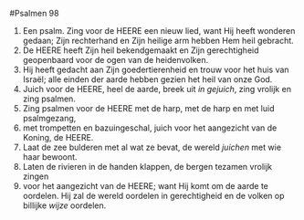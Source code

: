 #Psalmen 98
1. Een psalm. Zing voor de HEERE een nieuw lied, want Hij heeft wonderen gedaan; Zijn rechterhand en Zijn heilige arm hebben Hem heil gebracht. 
2. De HEERE heeft Zijn heil bekendgemaakt en Zijn gerechtigheid geopenbaard voor de ogen van de heidenvolken. 
3. Hij heeft gedacht aan Zijn goedertierenheid en trouw voor het huis van Israël; alle einden der aarde hebben gezien het heil van onze God. 
4. Juich voor de HEERE, heel de aarde, breek uit *in gejuich*, zing vrolijk en zing psalmen. 
5. Zing psalmen voor de HEERE met de harp, met de harp en met luid psalmgezang, 
6. met trompetten en bazuingeschal, juich voor het aangezicht van de Koning, de HEERE. 
7. Laat de zee bulderen met al wat ze bevat, de wereld *juichen* met wie haar bewoont. 
8. Laten de rivieren in de handen klappen, de bergen tezamen vrolijk zingen 
9. voor het aangezicht van de HEERE; want Hij komt om de aarde te oordelen. Hij zal de wereld oordelen in gerechtigheid en de volken op billijke *wijze* oordelen.
